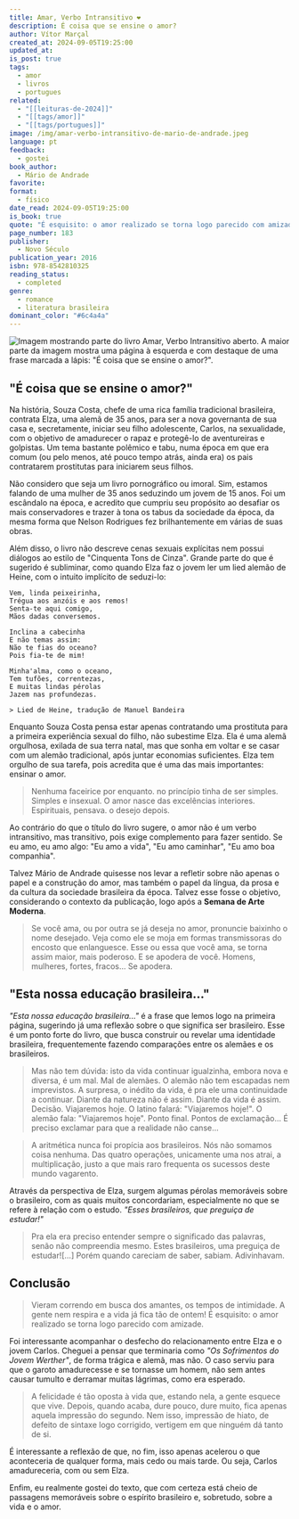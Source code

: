 ```yaml
---
title: Amar, Verbo Intransitivo ❤️
description: É coisa que se ensine o amor?
author: Vítor Marçal
created_at: 2024-09-05T19:25:00
updated_at: 
is_post: true
tags:
  - amor
  - livros
  - portugues
related:
  - "[[leituras-de-2024]]"
  - "[[tags/amor]]"
  - "[[tags/portugues]]"
image: /img/amar-verbo-intransitivo-de-mario-de-andrade.jpeg
language: pt
feedback:
  - gostei
book_author:
  - Mário de Andrade
favorite: 
format:
  - físico
date_read: 2024-09-05T19:25:00
is_book: true
quote: "É esquisito: o amor realizado se torna logo parecido com amizade."
page_number: 183
publisher:
  - Novo Século
publication_year: 2016
isbn: 978-8542810325
reading_status:
  - completed
genre:
  - romance
  - literatura brasileira
dominant_color: "#6c4a4a"
---
```

![Imagem mostrando parte do livro Amar, Verbo Intransitivo aberto.  A maior parte da imagem mostra uma página à esquerda e com destaque de uma frase marcada a lápis: "É coisa que se ensine o amor?".](img/amar-verbo-intransitivo-de-mario-de-andrade.jpeg)

## "É coisa que se ensine o amor?"

Na história, Souza Costa, chefe de uma rica família tradicional brasileira, contrata Elza, uma alemã de 35 anos, para ser a nova governanta de sua casa e, secretamente, iniciar seu filho adolescente, Carlos, na sexualidade, com o objetivo de amadurecer o rapaz e protegê-lo de aventureiras e golpistas. Um tema bastante polêmico e tabu, numa época em que era comum (ou pelo menos, até pouco tempo atrás, ainda era) os pais contratarem prostitutas para iniciarem seus filhos.

Não considero que seja um livro pornográfico ou imoral. Sim, estamos falando de uma mulher de 35 anos seduzindo um jovem de 15 anos. Foi um escândalo na época, e acredito que cumpriu seu propósito ao desafiar os mais conservadores e trazer à tona os tabus da sociedade da época, da mesma forma que Nelson Rodrigues fez brilhantemente em várias de suas obras.

Além disso, o livro não descreve cenas sexuais explícitas nem possui diálogos ao estilo de "Cinquenta Tons de Cinza". Grande parte do que é sugerido é subliminar, como quando Elza faz o jovem ler um lied alemão de Heine, com o intuito implícito de seduzi-lo:

```
Vem, linda peixeirinha,
Trégua aos anzóis e aos remos!
Senta-te aqui comigo,
Mãos dadas conversemos.

Inclina a cabecinha
E não temas assim:
Não te fias do oceano?
Pois fia-te de mim!

Minha'alma, como o oceano,
Tem tufões, correntezas,
E muitas lindas pérolas
Jazem nas profundezas.

> Lied de Heine, tradução de Manuel Bandeira
```


Enquanto Souza Costa pensa estar apenas contratando uma prostituta para a primeira experiência sexual do filho, não subestime Elza. Ela é uma alemã orgulhosa, exilada de sua terra natal, mas que sonha em voltar e se casar com um alemão tradicional, após juntar economias suficientes. Elza tem orgulho de sua tarefa, pois acredita que é uma das mais importantes: ensinar o amor.

> Nenhuma faceirice por enquanto. no princípio tinha de ser simples. Simples e insexual. O amor nasce das excelências interiores. Espirituais, pensava. o desejo depois.

Ao contrário do que o título do livro sugere, o amor não é um verbo intransitivo, mas transitivo, pois exige complemento para fazer sentido. Se eu amo, eu amo algo: "Eu amo a vida", "Eu amo caminhar", "Eu amo boa companhia". 

Talvez Mário de Andrade quisesse nos levar a refletir sobre não apenas o papel e a construção do amor, mas também o papel da língua, da prosa e da cultura da sociedade brasileira da época. Talvez esse fosse o objetivo, considerando o contexto da publicação, logo após a **Semana de Arte Moderna**.

> Se você ama, ou por outra se já deseja no amor, pronuncie baixinho o nome desejado. Veja como ele se moja em formas transmissoras do encosto que enlanguesce. Esse ou essa que você ama, se torna assim maior, mais poderoso. E se apodera de você. Homens, mulheres, fortes, fracos... Se apodera.

## "Esta nossa educação brasileira..."

_"Esta nossa educação brasileira..."_ é a frase que lemos logo na primeira página, sugerindo já uma reflexão sobre o que significa ser brasileiro. Esse é um ponto forte do livro, que busca construir ou revelar uma identidade brasileira, frequentemente fazendo comparações entre os alemães e os brasileiros.

> Mas não tem dúvida: isto da vida continuar igualzinha, embora nova e diversa, é um mal. Mal de alemães. O alemão não tem escapadas nem imprevistos. A surpresa, o inédito da vida, é pra ele uma continuidade a continuar. Diante da natureza não é assim. Diante da vida é assim. Decisão. Viajaremos hoje. O latino falará: "Viajaremos hoje!". O alemão fala: "Viajaremos hoje". Ponto final. Pontos de exclamação... É preciso exclamar para que a realidade não canse...

>A aritmética nunca foi propícia aos brasileiros. Nós não somamos coisa nenhuma. Das quatro operações, unicamente uma nos atrai, a multiplicação, justo a que mais raro frequenta os sucessos deste mundo vagarento.

Através da perspectiva de Elza, surgem algumas pérolas memoráveis sobre o brasileiro, com as quais muitos concordariam, especialmente no que se refere à relação com o estudo. _"Esses brasileiros, que preguiça de estudar!"_

> Pra ela era preciso entender sempre o significado das palavras, senão não compreendia mesmo. Estes brasileiros, uma preguiça de estudar![...] Porém quando careciam de saber, sabiam. Adivinhavam. 

## Conclusão

> Vieram correndo em busca dos amantes, os tempos de intimidade. A gente nem respira e a vida já fica tão de ontem! É esquisito: o amor realizado se torna logo parecido com amizade.

Foi interessante acompanhar o desfecho do relacionamento entre Elza e o jovem Carlos. Cheguei a pensar que terminaria como _"Os Sofrimentos do Jovem Werther"_, de forma trágica e alemã, mas não. O caso serviu para que o garoto amadurecesse e se tornasse um homem, não sem antes causar tumulto e derramar muitas lágrimas, como era esperado.

> A felicidade é tão oposta à vida que, estando nela, a gente esquece que vive. Depois, quando acaba, dure pouco, dure muito, fica apenas aquela impressão do segundo. Nem isso, impressão de hiato, de defeito de sintaxe logo corrigido, vertigem em que ninguém dá tanto de si.

É interessante a reflexão de que, no fim, isso apenas acelerou o que aconteceria de qualquer forma, mais cedo ou mais tarde. Ou seja, Carlos amadureceria, com ou sem Elza.

Enfim, eu realmente gostei do texto, que com certeza está cheio de passagens memoráveis sobre o espírito brasileiro e, sobretudo, sobre a vida e o amor.
